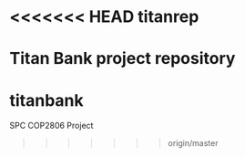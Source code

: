 <<<<<<< HEAD
titanrep
========

Titan Bank project repository
=======
titanbank
=========

SPC COP2806 Project
>>>>>>> origin/master
